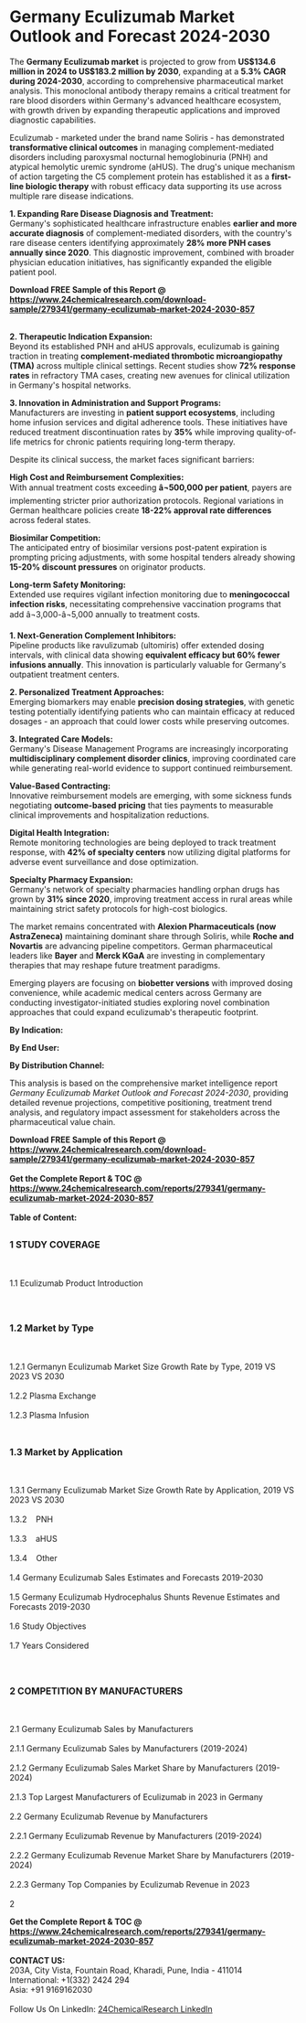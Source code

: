 <h1>Germany Eculizumab Market Outlook and Forecast 2024-2030</h1><p>The <strong>Germany Eculizumab market</strong> is projected to grow from <strong>US$134.6 million in 2024 to US$183.2 million by 2030</strong>, expanding at a <strong>5.3% CAGR during 2024-2030</strong>, according to comprehensive pharmaceutical market analysis. This monoclonal antibody therapy remains a critical treatment for rare blood disorders within Germany's advanced healthcare ecosystem, with growth driven by expanding therapeutic applications and improved diagnostic capabilities.</p><p>Eculizumab - marketed under the brand name Soliris - has demonstrated <strong>transformative clinical outcomes</strong> in managing complement-mediated disorders including paroxysmal nocturnal hemoglobinuria (PNH) and atypical hemolytic uremic syndrome (aHUS). The drug's unique mechanism of action targeting the C5 complement protein has established it as a <strong>first-line biologic therapy</strong> with robust efficacy data supporting its use across multiple rare disease indications.</p><p><strong>1. Expanding Rare Disease Diagnosis and Treatment:</strong><br>
Germany's sophisticated healthcare infrastructure enables <strong>earlier and more accurate diagnosis</strong> of complement-mediated disorders, with the country's rare disease centers identifying approximately <strong>28% more PNH cases annually since 2020</strong>. This diagnostic improvement, combined with broader physician education initiatives, has significantly expanded the eligible patient pool.</p><div><b>Download FREE Sample of this Report @ 
            <a href="https://www.24chemicalresearch.com/download-sample/279341/germany-eculizumab-market-2024-2030-857">
            https://www.24chemicalresearch.com/download-sample/279341/germany-eculizumab-market-2024-2030-857</a></b></div><br><p><strong>2. Therapeutic Indication Expansion:</strong><br>
Beyond its established PNH and aHUS approvals, eculizumab is gaining traction in treating <strong>complement-mediated thrombotic microangiopathy (TMA)</strong> across multiple clinical settings. Recent studies show <strong>72% response rates</strong> in refractory TMA cases, creating new avenues for clinical utilization in Germany's hospital networks.</p><p><strong>3. Innovation in Administration and Support Programs:</strong><br>
Manufacturers are investing in <strong>patient support ecosystems</strong>, including home infusion services and digital adherence tools. These initiatives have reduced treatment discontinuation rates by <strong>35%</strong> while improving quality-of-life metrics for chronic patients requiring long-term therapy.</p><p>Despite its clinical success, the market faces significant barriers:</p><p><strong>High Cost and Reimbursement Complexities:</strong><br>
    With annual treatment costs exceeding <strong>â¬500,000 per patient</strong>, payers are implementing stricter prior authorization protocols. Regional variations in German healthcare policies create <strong>18-22% approval rate differences</strong> across federal states.</p><p><strong>Biosimilar Competition:</strong><br>
    The anticipated entry of biosimilar versions post-patent expiration is prompting pricing adjustments, with some hospital tenders already showing <strong>15-20% discount pressures</strong> on originator products.</p><p><strong>Long-term Safety Monitoring:</strong><br>
    Extended use requires vigilant infection monitoring due to <strong>meningococcal infection risks</strong>, necessitating comprehensive vaccination programs that add â¬3,000-â¬5,000 annually to treatment costs.</p><p><strong>1. Next-Generation Complement Inhibitors:</strong><br>
Pipeline products like ravulizumab (ultomiris) offer extended dosing intervals, with clinical data showing <strong>equivalent efficacy but 60% fewer infusions annually</strong>. This innovation is particularly valuable for Germany's outpatient treatment centers.</p><p><strong>2. Personalized Treatment Approaches:</strong><br>
Emerging biomarkers may enable <strong>precision dosing strategies</strong>, with genetic testing potentially identifying patients who can maintain efficacy at reduced dosages - an approach that could lower costs while preserving outcomes.</p><p><strong>3. Integrated Care Models:</strong><br>
Germany's Disease Management Programs are increasingly incorporating <strong>multidisciplinary complement disorder clinics</strong>, improving coordinated care while generating real-world evidence to support continued reimbursement.</p><p><strong>Value-Based Contracting:</strong><br>
    Innovative reimbursement models are emerging, with some sickness funds negotiating <strong>outcome-based pricing</strong> that ties payments to measurable clinical improvements and hospitalization reductions.</p><p><strong>Digital Health Integration:</strong><br>
    Remote monitoring technologies are being deployed to track treatment response, with <strong>42% of specialty centers</strong> now utilizing digital platforms for adverse event surveillance and dose optimization.</p><p><strong>Specialty Pharmacy Expansion:</strong><br>
    Germany's network of specialty pharmacies handling orphan drugs has grown by <strong>31% since 2020</strong>, improving treatment access in rural areas while maintaining strict safety protocols for high-cost biologics.</p><p>The market remains concentrated with <strong>Alexion Pharmaceuticals (now AstraZeneca)</strong> maintaining dominant share through Soliris, while <strong>Roche and Novartis</strong> are advancing pipeline competitors. German pharmaceutical leaders like <strong>Bayer</strong> and <strong>Merck KGaA</strong> are investing in complementary therapies that may reshape future treatment paradigms.</p><p>Emerging players are focusing on <strong>biobetter versions</strong> with improved dosing convenience, while academic medical centers across Germany are conducting investigator-initiated studies exploring novel combination approaches that could expand eculizumab's therapeutic footprint.</p><p><strong>By Indication:</strong></p><p><strong>By End User:</strong></p><p><strong>By Distribution Channel:</strong></p><p>This analysis is based on the comprehensive market intelligence report <em>Germany Eculizumab Market Outlook and Forecast 2024-2030</em>, providing detailed revenue projections, competitive positioning, treatment trend analysis, and regulatory impact assessment for stakeholders across the pharmaceutical value chain.</p><div><b>Download FREE Sample of this Report @ 
            <a href="https://www.24chemicalresearch.com/download-sample/279341/germany-eculizumab-market-2024-2030-857">
            https://www.24chemicalresearch.com/download-sample/279341/germany-eculizumab-market-2024-2030-857</a></b></div><br><div><b>Get the Complete Report & TOC @ 
            <a href="https://www.24chemicalresearch.com/reports/279341/germany-eculizumab-market-2024-2030-857">
            https://www.24chemicalresearch.com/reports/279341/germany-eculizumab-market-2024-2030-857</a></b></div><br>
            <b>Table of Content:</b><p><h2><span style="font-size:16px"><strong>1 STUDY COVERAGE</strong></span></h2><br />
<p>1.1 Eculizumab Product Introduction</p><br />
<h2><span style="font-size:16px"><strong>1.2 Market by Type</strong></span></h2><br />
<p>1.2.1 Germanyn Eculizumab Market Size Growth Rate by Type, 2019 VS 2023 VS 2030<br /><br />
1.2.2 Plasma Exchange&nbsp;&nbsp; &nbsp;<br /><br />
1.2.3 Plasma Infusion<br /><br />
<h2><span style="font-size:16px"><strong>1.3 Market by Application</strong></span></h2><br />
<p>1.3.1 Germany Eculizumab Market Size Growth Rate by Application, 2019 VS 2023 VS 2030<br /><br />
1.3.2&nbsp;&nbsp; &nbsp;PNH<br /><br />
1.3.3&nbsp;&nbsp; &nbsp;aHUS<br /><br />
1.3.4&nbsp;&nbsp; &nbsp;Other<br /><br />
1.4 Germany Eculizumab Sales Estimates and Forecasts 2019-2030<br /><br />
1.5 Germany Eculizumab Hydrocephalus Shunts Revenue Estimates and Forecasts 2019-2030<br /><br />
1.6 Study Objectives<br /><br />
1.7 Years Considered</p><br />
<h2><span style="font-size:16px"><strong>2 COMPETITION BY MANUFACTURERS</strong></span></h2><br />
<p>2.1 Germany Eculizumab Sales by Manufacturers<br /><br />
2.1.1 Germany Eculizumab Sales by Manufacturers (2019-2024)<br /><br />
2.1.2 Germany Eculizumab Sales Market Share by Manufacturers (2019-2024)<br /><br />
2.1.3 Top Largest Manufacturers of Eculizumab in 2023 in Germany<br /><br />
2.2 Germany Eculizumab Revenue by Manufacturers<br /><br />
2.2.1 Germany Eculizumab Revenue by Manufacturers (2019-2024)<br /><br />
2.2.2 Germany Eculizumab Revenue Market Share by Manufacturers (2019-2024)<br /><br />
2.2.3 Germany Top Companies by Eculizumab Revenue in 2023<br /><br />
2</p><div><b>Get the Complete Report & TOC @ 
            <a href="https://www.24chemicalresearch.com/reports/279341/germany-eculizumab-market-2024-2030-857">
            https://www.24chemicalresearch.com/reports/279341/germany-eculizumab-market-2024-2030-857</a></b></div><br><b>CONTACT US:</b><br>
            203A, City Vista, Fountain Road, Kharadi, Pune, India - 411014<br>
            International: +1(332) 2424 294<br>
            Asia: +91 9169162030 <br><br>
            Follow Us On LinkedIn: <a href="https://www.linkedin.com/company/24chemicalresearch/">24ChemicalResearch LinkedIn</a>
